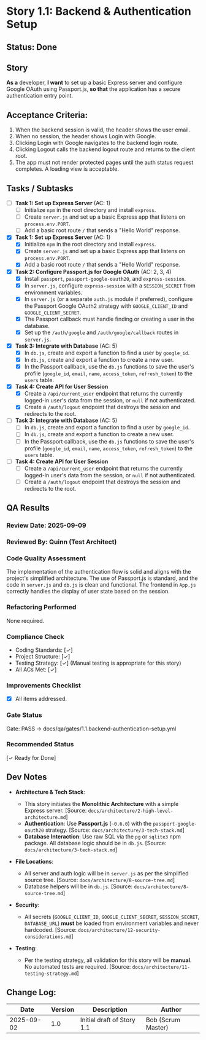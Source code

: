 # Story 1.1: Backend & Authentication Setup

## Status: Done

## Story
**As a** developer,
**I want** to set up a basic Express server and configure Google OAuth using Passport.js,
**so that** the application has a secure authentication entry point.

## Acceptance Criteria:
1. When the backend session is valid, the header shows the user email.
2. When no session, the header shows Login with Google.
3. Clicking Login with Google navigates to the backend login route.
4. Clicking Logout calls the backend logout route and returns to the client root.
5. The app must not render protected pages until the auth status request completes. A loading view is acceptable.

## Tasks / Subtasks

- [ ] **Task 1: Set up Express Server** (AC: 1)
    - [ ] Initialize `npm` in the root directory and install `express`.
    - [ ] Create `server.js` and set up a basic Express app that listens on `process.env.PORT`.
    - [ ] Add a basic root route `/` that sends a "Hello World" response.

- [x] **Task 1: Set up Express Server** (AC: 1)
    - [x] Initialize `npm` in the root directory and install `express`.
    - [x] Create `server.js` and set up a basic Express app that listens on `process.env.PORT`.
    - [x] Add a basic root route `/` that sends a "Hello World" response.

- [x] **Task 2: Configure Passport.js for Google OAuth** (AC: 2, 3, 4)
    - [x] Install `passport`, `passport-google-oauth20`, and `express-session`.
    - [x] In `server.js`, configure `express-session` with a `SESSION_SECRET` from environment variables.
    - [x] In `server.js` (or a separate `auth.js` module if preferred), configure the Passport Google OAuth2 strategy with `GOOGLE_CLIENT_ID` and `GOOGLE_CLIENT_SECRET`.
    - [x] The Passport callback must handle finding or creating a user in the database.
    - [x] Set up the `/auth/google` and `/auth/google/callback` routes in `server.js`.

- [x] **Task 3: Integrate with Database** (AC: 5)
    - [x] In `db.js`, create and export a function to find a user by `google_id`.
    - [x] In `db.js`, create and export a function to create a new user.
    - [x] In the Passport callback, use the `db.js` functions to save the user's profile (`google_id`, `email`, `name`, `access_token`, `refresh_token`) to the `users` table.

- [x] **Task 4: Create API for User Session**
    - [x] Create a `/api/current_user` endpoint that returns the currently logged-in user's data from the session, or `null` if not authenticated.
    - [x] Create a `/auth/logout` endpoint that destroys the session and redirects to the root.

- [ ] **Task 3: Integrate with Database** (AC: 5)
    - [ ] In `db.js`, create and export a function to find a user by `google_id`.
    - [ ] In `db.js`, create and export a function to create a new user.
    - [ ] In the Passport callback, use the `db.js` functions to save the user's profile (`google_id`, `email`, `name`, `access_token`, `refresh_token`) to the `users` table.

- [ ] **Task 4: Create API for User Session**
    - [ ] Create a `/api/current_user` endpoint that returns the currently logged-in user's data from the session, or `null` if not authenticated.
    - [ ] Create a `/auth/logout` endpoint that destroys the session and redirects to the root.

## QA Results

### Review Date: 2025-09-09

### Reviewed By: Quinn (Test Architect)

### Code Quality Assessment

The implementation of the authentication flow is solid and aligns with the project's simplified architecture. The use of Passport.js is standard, and the code in `server.js` and `db.js` is clean and functional. The frontend in `App.js` correctly handles the display of user state based on the session.

### Refactoring Performed

None required.

### Compliance Check

- Coding Standards: [✓]
- Project Structure: [✓]
- Testing Strategy: [✓] (Manual testing is appropriate for this story)
- All ACs Met: [✓]

### Improvements Checklist

- [x] All items addressed.

### Gate Status

Gate: PASS → docs/qa/gates/1.1.backend-authentication-setup.yml

### Recommended Status

[✓ Ready for Done]


## Dev Notes

*   **Architecture & Tech Stack**:
    *   This story initiates the **Monolithic Architecture** with a simple Express server. [Source: `docs/architecture/2-high-level-architecture.md`]
    *   **Authentication**: Use **Passport.js** (`~0.6.0`) with the `passport-google-oauth20` strategy. [Source: `docs/architecture/3-tech-stack.md`]
    *   **Database Interaction**: Use raw SQL via the `pg` or `sqlite3` npm package. All database logic should be in `db.js`. [Source: `docs/architecture/3-tech-stack.md`]

*   **File Locations**:
    *   All server and auth logic will be in `server.js` as per the simplified source tree. [Source: `docs/architecture/8-source-tree.md`]
    *   Database helpers will be in `db.js`. [Source: `docs/architecture/8-source-tree.md`]

*   **Security**:
    *   All secrets (`GOOGLE_CLIENT_ID`, `GOOGLE_CLIENT_SECRET`, `SESSION_SECRET`, `DATABASE_URL`) **must** be loaded from environment variables and never hardcoded. [Source: `docs/architecture/12-security-considerations.md`]

*   **Testing**: 
    *   Per the testing strategy, all validation for this story will be **manual**. No automated tests are required. [Source: `docs/architecture/11-testing-strategy.md`]

## Change Log:
| Date | Version | Description | Author |
|---|---|---|---|
| 2025-09-02 | 1.0 | Initial draft of Story 1.1 | Bob (Scrum Master) |